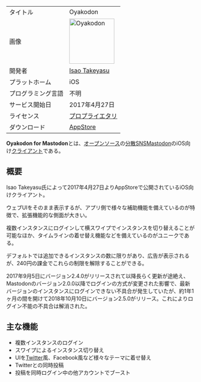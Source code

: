 <div>

|                    |                                                                                                                                                                                                                                                                                                   |
|--------------------|---------------------------------------------------------------------------------------------------------------------------------------------------------------------------------------------------------------------------------------------------------------------------------------------------|
| タイトル           | Oyakodon                                                                                                                                                                                                                                                                                          |
| 画像               | [<img src="/images/thumb/5/53/Oyakodon.jpg/120px-Oyakodon.jpg" srcset="/images/thumb/5/53/Oyakodon.jpg/180px-Oyakodon.jpg 1.5x, /images/thumb/5/53/Oyakodon.jpg/240px-Oyakodon.jpg 2x" width="120" height="120" alt="Oyakodon" />](/%E3%83%95%E3%82%A1%E3%82%A4%E3%83%AB:Oyakodon.jpg "Oyakodon") |
| 開発者             | <a href="https://mstdn.jp/@isaotakeyasu" rel="nofollow">Isao Takeyasu</a>                                                                                                                                                                                                                         |
| プラットホーム     | iOS                                                                                                                                                                                                                                                                                               |
| プログラミング言語 | 不明                                                                                                                                                                                                                                                                                              |
| サービス開始日     | 2017年4月27日                                                                                                                                                                                                                                                                                     |
| ライセンス         | [プロプライエタリ](/%E3%83%97%E3%83%AD%E3%83%97%E3%83%A9%E3%82%A4%E3%82%A8%E3%82%BF%E3%83%AA "プロプライエタリ")                                                                                                                                                                                  |
| ダウンロード       | <a href="https://itunes.apple.com/jp/app/oyakodon-for-mastodon-%E3%83%9E%E3%82%B9%E3%83%88%E3%83%89%E3%83%B3/id1229174544?mt=8" rel="nofollow">AppStore</a>                                                                                                                                       |

  
**Oyakodon for Mastodon**とは、[オープンソース](/%E3%82%AA%E3%83%BC%E3%83%97%E3%83%B3%E3%82%BD%E3%83%BC%E3%82%B9 "オープンソース")の[分散SNS](/%E5%88%86%E6%95%A3SNS "分散SNS")[Mastodon](/Mastodon "Mastodon")のiOS向け[クライアント](/%E3%82%AF%E3%83%A9%E3%82%A4%E3%82%A2%E3%83%B3%E3%83%88 "クライアント")である。

## 概要

Isao Takeyasu氏によって2017年4月27日よりAppStoreで公開されているiOS向けクライアント。

ウェブUIをそのまま表示するが、アプリ側で様々な補助機能を備えているのが特徴で、拡張機能的な側面が大きい。

複数インスタンスにログインして横スワイプでインスタンスを切り替えることが可能なほか、タイムラインの着せ替え機能などを備えているのがユニークである。

デフォルトでは追加できるインスタンスの数に限りがあり、広告が表示されるが、240円の課金でこれらの制限を解除することができる。

2017年9月5日にバージョン2.4.0がリリースされて以降長らく更新が途絶え、Mastodonのバージョン2.0.0以降でログインの方式が変更された影響で、最新バージョンのインスタンスにログインできない不具合が発生していたが、約1年1ヶ月の間を開けて2018年10月10日にバージョン2.5.0がリリース。これによりログイン不能の不具合は解消された。

## 主な機能

-   複数インスタンスのログイン
-   スワイプによるインスタンス切り替え
-   UIを[Twitter](/Twitter "Twitter")風、Facebook風など様々なテーマに着せ替え
-   Twitterとの同時投稿
-   投稿を同時ログイン中の他アカウントでブースト

</div>
